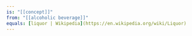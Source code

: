 ```yaml
---
is: "[[concept]]"
from: "[[alcoholic beverage]]"
equals: [liquor | Wikipedia](https://en.wikipedia.org/wiki/Liquor)
---
```

